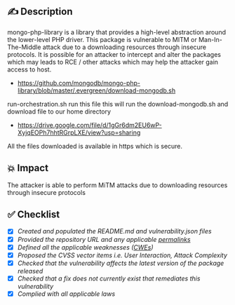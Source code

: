 ## ✍️ Description
mongo-php-library is a library that provides a high-level abstraction around the lower-level PHP driver.
This package is vulnerable to MITM or Man-In-The-Middle attack due to a downloading resources through insecure protocols. It is possible for an attacker to intercept and alter the packages which may leads to RCE / other attacks which may help the attacker gain access to host.

* https://github.com/mongodb/mongo-php-library/blob/master/.evergreen/download-mongodb.sh

run-orchestration.sh run this file this will run the download-mongodb.sh and download file to our home directory 
* https://drive.google.com/file/d/1gGr6dm2EU6wP-XyjqEOPh7hhtRGrpLXE/view?usp=sharing

All the files downloaded is available in https which is secure.
## 💥 Impact
The attacker is able to perform MiTM attacks due to downloading resources through insecure protocols
## ✅ Checklist
- [x] _Created and populated the README.md and vulnerability.json files_
- [x] _Provided the repository URL and any applicable [permalinks]([https://help.github.com/en/github/managing-files-in-a-repository/getting-permanent-links-to-files](https://help.github.com/en/github/managing-files-in-a-repository/getting-permanent-links-to-files))_
- [x] _Defined all the applicable weaknesses ([CWEs]([https://cwe.mitre.org/](https://cwe.mitre.org/)))_
- [x] _Proposed the CVSS vector items i.e. User Interaction, Attack Complexity_
- [x] _Checked that the vulnerability affects the latest version of the package released_
- [x] _Checked that a fix does not currently exist that remediates this vulnerability_
- [x] _Complied with all applicable laws_

